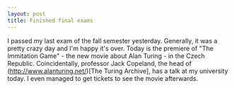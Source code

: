 ```yaml
---
layout: post
title: Finished final exams
---
```


I passed my last exam of the fall semester yesterday.
Generally, it was a pretty crazy day and I'm happy it's over.
Today is the premiere of "The Immitation Game" - the new movie about Alan Turing -
in the Czech Republic.
Coincidentally, professor Jack Copeland, the head of (http://www.alanturing.net/)[The Turing Archive],
has a talk at my university today.
I even managed to get tickets to see the movie afterwards.

